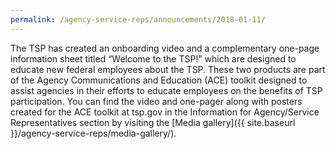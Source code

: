 ```yaml
---
permalink: /agency-service-reps/announcements/2018-01-11/
---
```


The TSP has created an onboarding video and a complementary one-page information sheet titled “Welcome to the TSP!” which are designed to educate new federal employees about the TSP. These two products are part of the Agency Communications and Education (ACE) toolkit designed to assist agencies in their efforts to educate employees on the benefits of TSP participation. You can find the video and one-pager along with posters created for the ACE toolkit at tsp.gov in the Information for Agency/Service Representatives section by visiting the [Media gallery]({{ site.baseurl }}/agency-service-reps/media-gallery/).
